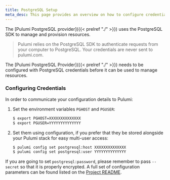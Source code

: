 ```yaml
---
title: PostgreSQL Setup
meta_desc: This page provides an overview on how to configure credentials for the Pulumi PostgreSQL Provider.
---
```


The [Pulumi PostgreSQL provider]({{< prelref "./" >}}) uses the PostgreSQL SDK to manage and provision resources.

> Pulumi relies on the PostgreSQL SDK to authenticate requests from your computer to PostgreSQL. Your credentials are never sent
> to pulumi.com.

The [Pulumi PostgreSQL Provider]({{< prelref "./" >}}) needs to be configured with PostgreSQL credentials
before it can be used to manage resources.

### Configuring Credentials

In order to communicate your configuration details to Pulumi:

1. Set the environment variables `PGHOST` and `PGUSER`:

    ```bash
    $ export PGHOST=XXXXXXXXXXXXXX
    $ export PGUSER=YYYYYYYYYYYYYY
    ```

1. Set them using configuration, if you prefer that they be stored alongside your Pulumi stack for easy multi-user access:

    ```bash
    $ pulumi config set postgresql:host XXXXXXXXXXXXXX
    $ pulumi config set postgresql:user YYYYYYYYYYYYYY
    ```

If you are going to set `postgresql:password`, please remember to pass `--secret` so that it is properly encrypted. A full set
of configuration parameters can be found listed on the [Project README](https://github.com/pulumi/pulumi-postgresql/blob/master/README.md).
